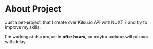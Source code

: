 # About Project

Just a pet-project, that I create over [Kitsu.io API](https://kitsu.docs.apiary.io/) with NUXT 3 and try to improve my skills.

I'm working at this project in **after hours**, so maybe updates will release with delay
